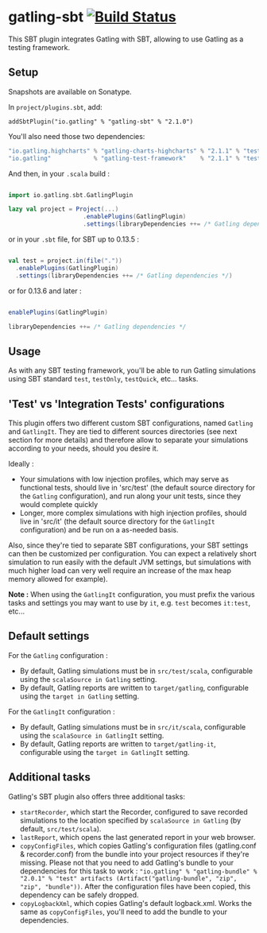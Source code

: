 # gatling-sbt   [![Build Status](https://travis-ci.org/gatling/gatling-sbt.svg?branch=master)](https://travis-ci.org/gatling/gatling-sbt)


This SBT plugin integrates Gatling with SBT, allowing to use Gatling as a testing framework.

## Setup 

Snapshots are available on Sonatype.

In `project/plugins.sbt`, add: 

    addSbtPlugin("io.gatling" % "gatling-sbt" % "2.1.0")
    
You'll also need those two dependencies:

```scala
"io.gatling.highcharts" % "gatling-charts-highcharts" % "2.1.1" % "test"
"io.gatling"            % "gatling-test-framework"    % "2.1.1" % "test"
```

And then, in your `.scala` build :

```scala

import io.gatling.sbt.GatlingPlugin

lazy val project = Project(...)
                     .enablePlugins(GatlingPlugin)
				     .settings(libraryDependencies ++= /* Gatling dependencies */)

```

or in your `.sbt` file, for SBT up to 0.13.5 :

```scala

val test = project.in(file("."))
  .enablePlugins(GatlingPlugin)
  .settings(libraryDependencies ++= /* Gatling dependencies */)

```

or for 0.13.6 and later : 

```scala

enablePlugins(GatlingPlugin)

libraryDependencies ++= /* Gatling dependencies */

```

## Usage 

As with any SBT testing framework, you'll be able to run Gatling simulations using SBT standard `test`, `testOnly`, `testQuick`, etc... tasks.

## 'Test' vs 'Integration Tests' configurations

This plugin offers two different custom SBT configurations, named `Gatling` and `GatlingIt`.
They are tied to different sources directories (see next section for more details) and therefore allow to separate your simulations according to your needs, should you desire it.

Ideally :

* Your simulations with low injection profiles, which may serve as functional tests, should live in 'src/test' (the default source directory for the `Gatling` configuration), and run along your unit tests, since they would complete quickly
* Longer, more complex simulations with high injection profiles, should live in 'src/it' (the default source directory for the `GatlingIt` configuration) and be run on a as-needed basis.

Also, since they're tied to separate SBT configurations, your SBT settings can then be customized per configuration.
You can expect a relatively short simulation to run easily with the default JVM settings, but simulations with much higher load can very well require an increase of the max heap memory allowed for example).

**Note :** When using the `GatlingIt` configuration, you must prefix the various tasks and settings you may want to use by `it`, e.g. `test` becomes `it:test`, etc...

## Default settings 

For the `Gatling` configuration :

* By default, Gatling simulations must be in `src/test/scala`, configurable using the `scalaSource in Gatling` setting.
* By default, Gatling reports are written to `target/gatling`, configurable using the `target in Gatling` setting.

For the `GatlingIt` configuration :

* By default, Gatling simulations must be in `src/it/scala`, configurable using the `scalaSource in GatlingIt` setting.
* By default, Gatling reports are written to `target/gatling-it`, configurable using the `target in GatlingIt` setting.

## Additional tasks

Gatling's SBT plugin also offers three additional tasks:

* `startRecorder`, which start the Recorder, configured to save recorded simulations to the location specified by `scalaSource in Gatling` (by default, `src/test/scala`).
* `lastReport`, which opens the last generated report in your web browser.
* `copyConfigFiles`, which copies Gatling's configuration files (gatling.conf & recorder.conf) from the bundle into your project resources if they're missing. Please not that you need to add Gatling's bundle to your dependencies for this task to work : `"io.gatling" % "gatling-bundle" % "2.0.1" % "test" artifacts (Artifact("gatling-bundle", "zip", "zip", "bundle"))`. After the configuration files have been copied, this dependency can be safely dropped.
* `copyLogbackXml`, which copies Gatling's default logback.xml. Works the same as `copyConfigFiles`, you'll need to add the bundle to your dependencies.
